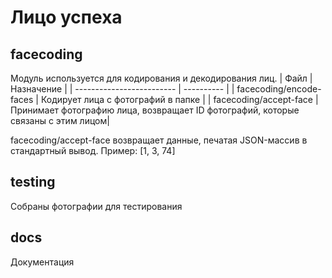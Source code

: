 # Лицо успеха

## facecoding
Модуль используется для кодирования и декодирования лиц.
| Файл						| Назначение |
| ------------------------- | ---------- |
| facecoding/encode-faces 	| Кодирует лица с фотографий в папке |
| facecoding/accept-face	| Принимает фотографию лица, возвращает ID фотографий, которые связаны с этим лицом|

facecoding/accept-face возвращает данные, печатая JSON-массив в стандартный вывод. Пример: [1, 3, 74]

## testing
Собраны фотографии для тестирования

## docs
Документация
